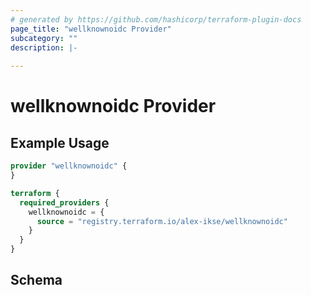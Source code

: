 ```yaml
---
# generated by https://github.com/hashicorp/terraform-plugin-docs
page_title: "wellknownoidc Provider"
subcategory: ""
description: |-
  
---
```


# wellknownoidc Provider



## Example Usage

```terraform
provider "wellknownoidc" {
}

terraform {
  required_providers {
    wellknownoidc = {
      source = "registry.terraform.io/alex-ikse/wellknownoidc"
    }
  }
}
```

<!-- schema generated by tfplugindocs -->
## Schema

